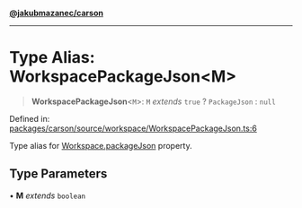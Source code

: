 [**@jakubmazanec/carson**](../README.md)

---

# Type Alias: WorkspacePackageJson\<M\>

> **WorkspacePackageJson**\<`M`\>: `M` _extends_ `true` ? `PackageJson` : `null`

Defined in:
[packages/carson/source/workspace/WorkspacePackageJson.ts:6](https://github.com/jakubmazanec/tools/blob/4a8f82fa13ce52bb52e412e9ac98b543cce14fc2/packages/carson/source/workspace/WorkspacePackageJson.ts#L6)

Type alias for [Workspace.packageJson](../classes/Workspace.md#packagejson) property.

## Type Parameters

• **M** _extends_ `boolean`
